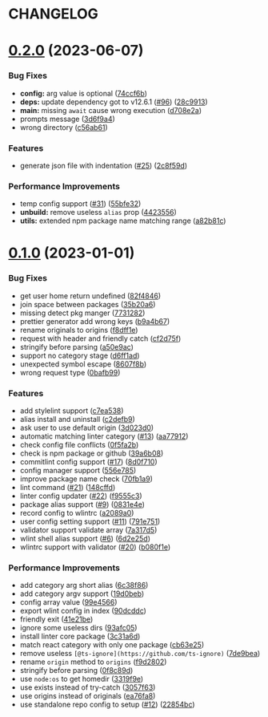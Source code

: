 # CHANGELOG

# [0.2.0](https://github.com/wibus-wee/wlint/compare/v0.1.0...v0.2.0) (2023-06-07)


### Bug Fixes

* **config:** arg value is optional ([74ccf6b](https://github.com/wibus-wee/wlint/commit/74ccf6bb3b17aa21b35ba1848ef6862d8361d423))
* **deps:** update dependency got to v12.6.1 ([#96](https://github.com/wibus-wee/wlint/issues/96)) ([28c9913](https://github.com/wibus-wee/wlint/commit/28c9913b9ce3b32940f68d271bd23df4847fe984))
* **main:** missing `await` cause wrong execution ([d708e2a](https://github.com/wibus-wee/wlint/commit/d708e2a60e7a09c3b273e2c465a08009018ac3c5))
* prompts message ([3d6f9a4](https://github.com/wibus-wee/wlint/commit/3d6f9a485603b87bddc7ced4353ad0e8815e2da6))
* wrong directory ([c56ab61](https://github.com/wibus-wee/wlint/commit/c56ab61066e45197af355d7d1017dc0e1f79d9ad))


### Features

* generate json file with indentation ([#25](https://github.com/wibus-wee/wlint/issues/25)) ([2c8f59d](https://github.com/wibus-wee/wlint/commit/2c8f59da16a8b0f487edc5b255b629f0515d9648))


### Performance Improvements

* temp config support ([#31](https://github.com/wibus-wee/wlint/issues/31)) ([55bfe32](https://github.com/wibus-wee/wlint/commit/55bfe32c46d4454b151e49f3616b2b2f5bd83f51))
* **unbuild:** remove useless `alias` prop ([4423556](https://github.com/wibus-wee/wlint/commit/44235569c4692c62d9bbae7f478ff433f30ad185))
* **utils:** extended npm package name matching range ([a82b81c](https://github.com/wibus-wee/wlint/commit/a82b81c76f681020b16fe806e1bff43a2ed591f6))



# [0.1.0](https://github.com/wibus-wee/wlint/compare/c2defb9f356a95d735ee27ed4d0adc08e54533f1...v0.1.0) (2023-01-01)


### Bug Fixes

* get user home return undefined ([82f4846](https://github.com/wibus-wee/wlint/commit/82f4846e716a8debd51d41ab3e3bf1cc056cbbd6))
* join space between packages ([35b20a6](https://github.com/wibus-wee/wlint/commit/35b20a64f3bd032251abf6bf8403f510c2ef95f7))
* missing detect pkg manger ([7731282](https://github.com/wibus-wee/wlint/commit/773128207a9dec795f149b324cff2c733a28b538))
* prettier generator add wrong keys ([b9a4b67](https://github.com/wibus-wee/wlint/commit/b9a4b674b861bae2ec5736e1da60f84204186eaa))
* rename originals to origins ([f8dff1e](https://github.com/wibus-wee/wlint/commit/f8dff1e30838825d413e46d1cc69d5902558de49))
* request with header and friendly catch ([cf2d75f](https://github.com/wibus-wee/wlint/commit/cf2d75f657e9478be88a534d5e2f4c1c0e637f5b))
* stringify before parsing ([a50e9ac](https://github.com/wibus-wee/wlint/commit/a50e9ac5373be841b8f4a0a69f4feae0c6c12700))
* support no category stage ([d6ff1ad](https://github.com/wibus-wee/wlint/commit/d6ff1ad3bbd5281016f83f8bb54426db38550445))
* unexpected symbol escape ([8607f8b](https://github.com/wibus-wee/wlint/commit/8607f8bcbbf91619ad916da0e42dfc4a2d2ec345))
* wrong request type ([0bafb99](https://github.com/wibus-wee/wlint/commit/0bafb9913d1df873546b3df4b31bddb1ec4cd426))


### Features

* add stylelint support ([c7ea538](https://github.com/wibus-wee/wlint/commit/c7ea538d4ad682281638186e5fe63ef8b3e8d1c0))
* alias install and uninstall ([c2defb9](https://github.com/wibus-wee/wlint/commit/c2defb9f356a95d735ee27ed4d0adc08e54533f1))
* ask user to use default origin ([3d023d0](https://github.com/wibus-wee/wlint/commit/3d023d0015710af232a7b697692a37b04d067ac1))
* automatic matching linter category ([#13](https://github.com/wibus-wee/wlint/issues/13)) ([aa77912](https://github.com/wibus-wee/wlint/commit/aa77912bf248d19b75e2ff2f3433600bb9f411ce))
* check config file conflicts ([0f5fa2b](https://github.com/wibus-wee/wlint/commit/0f5fa2b2fd1e94ca7bf759d7cc74f1afbf56183d))
* check is npm package or github ([39a6b08](https://github.com/wibus-wee/wlint/commit/39a6b0888ca27f1507085d9f4aa13b7cc4adfc9a))
* commitlint config support ([#17](https://github.com/wibus-wee/wlint/issues/17)) ([8d0f710](https://github.com/wibus-wee/wlint/commit/8d0f7103acd03009e831d9ddc072e91091b91e3a))
* config manager support ([556e785](https://github.com/wibus-wee/wlint/commit/556e785eb71668080035fcacb4e9eb96e0eef5ec))
* improve package name check ([70fb1a9](https://github.com/wibus-wee/wlint/commit/70fb1a96fa3eb4d4cffc0dc53f9dac11581cd0ad))
* lint command ([#21](https://github.com/wibus-wee/wlint/issues/21)) ([148cffd](https://github.com/wibus-wee/wlint/commit/148cffd514c516924df0592c7cfa31929d4c8277))
* linter config updater ([#22](https://github.com/wibus-wee/wlint/issues/22)) ([f9555c3](https://github.com/wibus-wee/wlint/commit/f9555c3a35e847d3dfa705d09568402d16ec3877))
* package alias support ([#9](https://github.com/wibus-wee/wlint/issues/9)) ([0831e4e](https://github.com/wibus-wee/wlint/commit/0831e4ea9f427b45b2c3731fa8836fc61f35abd2))
* record config to wlintrc ([a2089a0](https://github.com/wibus-wee/wlint/commit/a2089a0b62102d356b55bd8a7a99fa6608fd4b13))
* user config setting support ([#11](https://github.com/wibus-wee/wlint/issues/11)) ([791e751](https://github.com/wibus-wee/wlint/commit/791e751baf7bcd69d233f57de477a332b3eb5787))
* validator support validate array ([7a317d5](https://github.com/wibus-wee/wlint/commit/7a317d5a33e740a90b5922a33555847146002d73))
* wlint shell alias support ([#6](https://github.com/wibus-wee/wlint/issues/6)) ([6d2e25d](https://github.com/wibus-wee/wlint/commit/6d2e25d6619a7b78da0afb6ff02121aece29560b))
* wlintrc support with validator ([#20](https://github.com/wibus-wee/wlint/issues/20)) ([b080f1e](https://github.com/wibus-wee/wlint/commit/b080f1e383eba707d223645511da3e7dee11b7c1))


### Performance Improvements

* add category arg short alias ([6c38f86](https://github.com/wibus-wee/wlint/commit/6c38f866dab2a5774b4cb6b1e540e495d2aa8c33))
* add category argv support ([19d0beb](https://github.com/wibus-wee/wlint/commit/19d0beb955b535f92ab5f77050c41a1a091ebdfc))
* config array value ([99e4566](https://github.com/wibus-wee/wlint/commit/99e45665c455d56e861577f62da96e2fb326aa48))
* export wlint config in index ([90dcddc](https://github.com/wibus-wee/wlint/commit/90dcddcba4170ae0a79e7a62bfb86cbfb15ceb1d))
* friendly exit ([41e21be](https://github.com/wibus-wee/wlint/commit/41e21be10a4c3bc8404d82284e26caad2c124089))
* ignore some useless dirs ([93afc05](https://github.com/wibus-wee/wlint/commit/93afc0502b5ee7ec2434be04cfa99242b8d10669))
* install linter core package ([3c31a6d](https://github.com/wibus-wee/wlint/commit/3c31a6d71d0de941d4b3602e3ced5b4ef467450f))
* match react category with only one package ([cb63e25](https://github.com/wibus-wee/wlint/commit/cb63e25d8bdb4b52abb08b2283f81c098727e44b))
* remove useless `[@ts-ignore](https://github.com/ts-ignore)` ([7de9bea](https://github.com/wibus-wee/wlint/commit/7de9beadd39cc6a08d859581353ed08a7a31bd4a))
* rename `origin` method to `origins` ([f9d2802](https://github.com/wibus-wee/wlint/commit/f9d2802c697529bb29b4c505beb4f2afce99c0bb))
* stringify before parsing ([0f8c89d](https://github.com/wibus-wee/wlint/commit/0f8c89d9e86713a7f3f637620ee960b1d78ffcd4))
* use `node:os` to get homedir ([3319f9e](https://github.com/wibus-wee/wlint/commit/3319f9ee8b6392cb44b52b04baf15509a206c808))
* use exists instead of try-catch ([3057f63](https://github.com/wibus-wee/wlint/commit/3057f6313febf88bbdced4a36243f7600d5435bc))
* use origins instead of originals ([ea76fa8](https://github.com/wibus-wee/wlint/commit/ea76fa8e5f380e061859db8b9457df4f9efcdbe0))
* use standalone repo config to setup ([#12](https://github.com/wibus-wee/wlint/issues/12)) ([22854bc](https://github.com/wibus-wee/wlint/commit/22854bcaf92b2d74340ae7201407853a7509b541))



